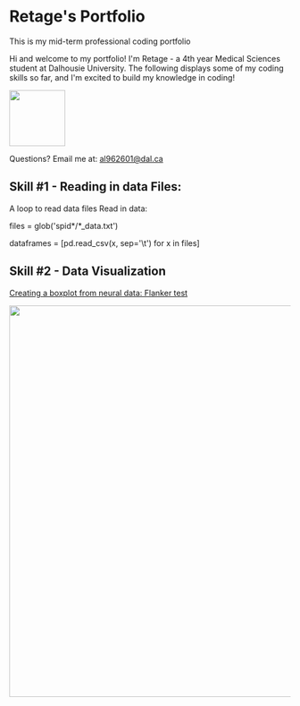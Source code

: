 # Retage's Portfolio
This is my mid-term professional coding portfolio

Hi and welcome to my portfolio! I'm Retage - a 4th year Medical Sciences student at Dalhousie University. The following displays some of my coding skills so far, and I'm excited to build my knowledge in coding!

 <img src = "https://user-images.githubusercontent.com/73716282/97746793-b73e6380-1ac9-11eb-8b3b-7c5609ee974b.png" width=100>

Questions? Email me at:
[al962601@dal.ca](mailto:al962601@dal.ca)

## Skill #1 - Reading in data Files: 
A loop to read data files
Read in data:

files = glob('spid*/*_data.txt')

dataframes = [pd.read_csv(x, sep='\t') for x in files]

## Skill #2 - Data Visualization  
[Creating a boxplot from neural data: Flanker test](https://github.com/alretagealbader/RetagePortfolio/issues/3#issue-733791402)

<img src = "https://user-images.githubusercontent.com/73716282/97788149-79a70c80-1b95-11eb-93e7-eda51fdff741.png" width = 700>
